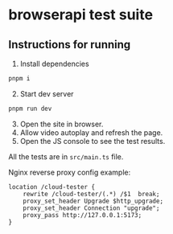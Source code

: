 # browserapi test suite
## Instructions for running
1. Install dependencies
```sh
pnpm i
```
2. Start dev server
```sh
pnpm run dev
```
3. Open the site in browser.
4. Allow video autoplay and refresh the page.
5. Open the JS console to see the test results.

All the tests are in `src/main.ts` file.

Nginx reverse proxy config example:
```nginx
location /cloud-tester {
    rewrite /cloud-tester/(.*) /$1  break;
    proxy_set_header Upgrade $http_upgrade;
    proxy_set_header Connection "upgrade";
    proxy_pass http://127.0.0.1:5173;
}
```
